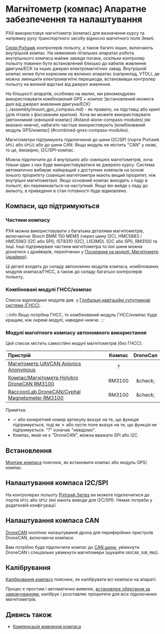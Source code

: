 # Магнітометр (компас) Апаратне забезпечення та налаштування

PX4 використовує магнітометр (компас) для визначення курсу та напрямку руху транспортного засобу відносно магнітного поля Землі.

[Серія Pixhawk](../flight_controller/pixhawk_series.md) контролерів польоту, а також багато інших, включають внутрішній компас.
На невеликих літальних апаратах робота внутрішнього компаса майже завжди погана, оскільки контролер польоту повинен бути встановлений близько до кабелів живлення двигуна/ЕСК та інших джерел електромагнітних завад.
Внутрішній компас може бути корисним на великих апаратах (наприклад, VTOL), де можна зменшити електромагнітні перешкоди, встановивши контролер польоту на великій відстані від джерел живлення.

На більшості апаратів, особливо на малих, ми рекомендуємо використовувати _комбінований GPS + компас_ [встановлений якомога далі від джерел живлення двигуна/ЕСК] (../assembly/mount_gps_compass.md) - як правило, на підставці або крилі (для літаків з фіксованим крилом).
Хоча ви можете використовувати [автономний зовнішній компас] (#stand-alone-compass-modules) (як вказано нижче), набагато частіше використовують [комбінований модуль GPS/компас] (#combined-gnss-compass-modules).

Магнітометри підтримують підключення до шини I2C/SPI (порти Pixhawk `GPS1` або `GPS2`) або до шини CAN.
Якщо модуль не містить "CAN" у назві, то це, ймовірно, I2C/SPI-компас.

Можна підключити до 4 внутрішніх або зовнішніх магнітометрів, хоча тільки один з них буде використовуватися як джерело курсу.
Система автоматично вибирає найкращий з доступних компасів на основі їхнього _пріоритету_ (зовнішні магнітометри мають вищий пріоритет, ніж внутрішні магнітометри).
Якщо основний компас виходить з ладу в польоті, він перемикається на наступний.
Якщо він вийде з ладу до вильоту, в приведенні в стан готовності буде відмовлено.

## Компаси, що підтримуються

### Частини компасу

PX4 можна використовувати з багатьма деталями магнітометрів, включаючи: Bosch BMM 150 MEMS (через шину I2C), HMC5883 / HMC5983 (I2C або SPI), IST8310 (I2C), LIS3MDL (I2C або SPI), RM3100 та інші.
Інші підтримувані частини магнітометра та їхні шини можна дізнатися з драйверів, перелічених у [Посилання на модулі: Магнітометр (драйвер)](../modules/modules_driver_magnetometer.md).

Ці деталі входять до складу автономних модулів компаса, комбінованих модулів компаса/ГНСС, а також до складу багатьох контролерів польоту,

### Комбіновані модулі ГНСС/компас

Список відповідних модулів див. у [Глобальні навігаційні супутникові системи (ГНСС)](../gps_compass/index.md#supported-gnss).

:::info
Якщо потрібна ГНСС, то комбінований модуль ГНСС/компас буде кращим, ніж окремі модулі, наведені нижче.
:::

### Модулі магнітного компасу автономного використання

Цей список містить самостійні модулі магнітометрів (без ГНСС).

| Пристрій                                                                                                        | Компас |             DroneCan            |
| :-------------------------------------------------------------------------------------------------------------- | :----: | :-----------------------------: |
| [Магнітометр UAVCAN Avionics Anonymous](https://www.tindie.com/products/avionicsanonymous/uavcan-magnetometer/) |    ?   |                                 |
| [Компас/Магнітометр Holybro DroneCAN RM3100](https://holybro.com/products/dronecan-rm3100-compass)              | RM3100 | &amp;check; |
| [RaccoonLab DroneCAN/Cyphal Magnetometer RM3100](https://holybro.com/products/dronecan-rm3100-compass)          | RM3100 | &amp;check; |

Примітка:

- &check; або конкретний номер артикулу вказує на те, що функція підтримується, тоді як &cross; або пусте поле вказує на те, що функція не підтримується.
  "?" означає "невідомо".
- Компас, який не є "DroneCAN", можна вважати SPI або I2C.

## Встановлення

[Монтаж компаса](../assembly/mount_gps_compass.md) пояснює, як встановити компас або модуль GPS/компас.

## Налаштування компаса I2C/SPI

На контролерах польоту [Pixhawk Series](../flight_controller/pixhawk_series.md) ви можете підключитися до портів `GPS1` або `GPS2` (які мають виводи для I2C/SPI).
Немає потреби у додатковій конфігурації.

<!-- On flight controllers that do not follow the Pixhawk connector standard, you will need to connect to an I2C/SPI port. -->

## Налаштування компаса CAN

[DroneCAN](../dronecan/index.md) охоплює налаштування дрона для периферійних пристроїв DroneCAN, включаючи компаси.

Вам потрібно буде підключити компас до [CAN шини](../can/index.md#wiring), увімкнути DroneCAN і спеціально увімкнути магнітомери (шукайте `UAVCAN_SUB_MAG`).

## Калібрування

[Калібрування компасу](../config/compass.md) пояснює, як калібрувати всі компаси на апараті.

Процес є простим і автоматично виявляє, [встановлює обертання за замовчуванням](../advanced_config/parameter_reference.md#SENS_MAG_AUTOROT), калібрує і розставляє пріоритети для всіх підключених магнітометрів.

## Дивись також

- [Компенсація живлення компаса](../advanced_config/compass_power_compensation.md)
